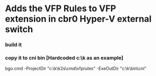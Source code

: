 <!--
SPDX-FileCopyrightText: © 2023 Siemens Healthcare GmbH

SPDX-License-Identifier: MIT
-->

# Adds the VFP Rules to VFP extension in cbr0 Hyper-V external switch 
### build it
### copy it to cni bin [Hardcoded c:\k as an example]
bgo.cmd -ProjectDir "c:\k\k2s\cmd\vfprules" -ExeOutDir "c:\k\bin\cni"